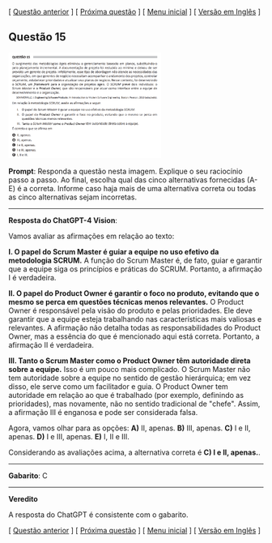 \[ [Questão anterior](q14-por.md) \] \[ [Próxima questão](q16-por.md) \] \[ [Menu inicial](/README.md) \] \[ [Versão em Inglês](q15-eng.md) \] 

## Questão 15 ##

<img src="q15-image.png" alt="Question 15 image file" width="60%" height="60%">

**Prompt**: Responda a questão nesta imagem. Explique o seu raciocínio passo a passo. Ao final, escolha qual das cinco alternativas fornecidas (A-E) é a correta. Informe caso haja mais de uma alternativa correta ou todas as cinco alternativas sejam incorretas.

---

**Resposta do ChatGPT-4 Vision**: 

Vamos avaliar as afirmações em relação ao texto:

**I. O papel do Scrum Master é guiar a equipe no uso efetivo da metodologia SCRUM.**
A função do Scrum Master é, de fato, guiar e garantir que a equipe siga os princípios e práticas do SCRUM. Portanto, a afirmação I é verdadeira.

**II. O papel do Product Owner é garantir o foco no produto, evitando que o mesmo se perca em questões técnicas menos relevantes.**
O Product Owner é responsável pela visão do produto e pelas prioridades. Ele deve garantir que a equipe esteja trabalhando nas características mais valiosas e relevantes. A afirmação não detalha todas as responsabilidades do Product Owner, mas a essência do que é mencionado aqui está correta. Portanto, a afirmação II é verdadeira.

**III. Tanto o Scrum Master como o Product Owner têm autoridade direta sobre a equipe.**
Isso é um pouco mais complicado. O Scrum Master não tem autoridade sobre a equipe no sentido de gestão hierárquica; em vez disso, ele serve como um facilitador e guia. O Product Owner tem autoridade em relação ao que é trabalhado (por exemplo, definindo as prioridades), mas novamente, não no sentido tradicional de "chefe". Assim, a afirmação III é enganosa e pode ser considerada falsa.

Agora, vamos olhar para as opções:
**A)** II, apenas.
**B)** III, apenas.
**C)** I e II, apenas.
**D)** I e III, apenas.
**E)** I, II e III.

Considerando as avaliações acima, a alternativa correta é **C) I e II, apenas.**.

---

**Gabarito**: C

---

**Veredito**

A resposta do ChatGPT é consistente com o gabarito.

\[ [Questão anterior](q14-por.md) \] \[ [Próxima questão](q16-por.md) \] \[ [Menu inicial](/README.md) \] \[ [Versão em Inglês](q15-eng.md) \] 
